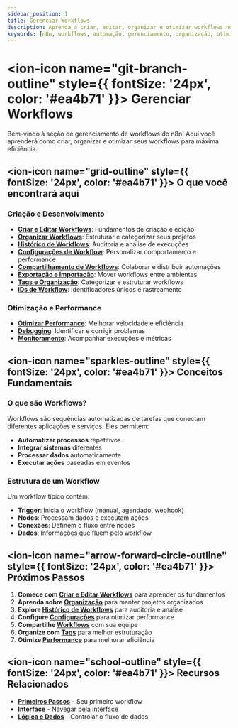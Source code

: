 ```yaml
---
sidebar_position: 1
title: Gerenciar Workflows
description: Aprenda a criar, editar, organizar e otimizar workflows no n8n
keywords: [n8n, workflows, automação, gerenciamento, organização, otimização]
---
```


# <ion-icon name="git-branch-outline" style={{ fontSize: '24px', color: '#ea4b71' }}></ion-icon> Gerenciar Workflows

Bem-vindo à seção de gerenciamento de workflows do n8n! Aqui você aprenderá como criar, organizar e otimizar seus workflows para máxima eficiência.

## <ion-icon name="grid-outline" style={{ fontSize: '24px', color: '#ea4b71' }}></ion-icon> O que você encontrará aqui

### Criação e Desenvolvimento

- **[Criar e Editar Workflows](./criar-editar)**: Fundamentos de criação e edição
- **[Organizar Workflows](./organizar)**: Estruturar e categorizar seus projetos
- **[Histórico de Workflows](./historico)**: Auditoria e análise de execuções
- **[Configurações de Workflow](./configuracoes)**: Personalizar comportamento e performance
- **[Compartilhamento de Workflows](./compartilhamento)**: Colaborar e distribuir automações
- **[Exportação e Importação](./export-import)**: Mover workflows entre ambientes
- **[Tags e Organização](./tags)**: Categorizar e estruturar workflows
- **[IDs de Workflow](./workflow-id)**: Identificadores únicos e rastreamento

### Otimização e Performance

- **[Otimizar Performance](./otimizar)**: Melhorar velocidade e eficiência
- **[Debugging](./debugging)**: Identificar e corrigir problemas
- **[Monitoramento](./monitoring)**: Acompanhar execuções e métricas

## <ion-icon name="sparkles-outline" style={{ fontSize: '24px', color: '#ea4b71' }}></ion-icon> Conceitos Fundamentais

### O que são Workflows?

Workflows são sequências automatizadas de tarefas que conectam diferentes aplicações e serviços. Eles permitem:

- **Automatizar processos** repetitivos
- **Integrar sistemas** diferentes
- **Processar dados** automaticamente
- **Executar ações** baseadas em eventos

### Estrutura de um Workflow

Um workflow típico contém:

- **Trigger**: Inicia o workflow (manual, agendado, webhook)
- **Nodes**: Processam dados e executam ações
- **Conexões**: Definem o fluxo entre nodes
- **Dados**: Informações que fluem pelo workflow

## <ion-icon name="arrow-forward-circle-outline" style={{ fontSize: '24px', color: '#ea4b71' }}></ion-icon> Próximos Passos

1. **Comece com [Criar e Editar Workflows](./criar-editar)** para aprender os fundamentos
2. **Aprenda sobre [Organização](./organizar)** para manter projetos organizados
3. **Explore [Histórico de Workflows](./historico)** para auditoria e análise
4. **Configure [Configurações](./configuracoes)** para otimizar performance
5. **Compartilhe [Workflows](./compartilhamento)** com sua equipe
6. **Organize com [Tags](./tags)** para melhor estruturação
7. **Otimize [Performance](./otimizar)** para melhorar eficiência

## <ion-icon name="school-outline" style={{ fontSize: '24px', color: '#ea4b71' }}></ion-icon> Recursos Relacionados

- **[Primeiros Passos](../../primeiros-passos/primeiro-workflow)** - Seu primeiro workflow
- **[Interface](../interface/navegacao-editor-ui)** - Navegar pela interface
- **[Lógica e Dados](../../logica-e-dados)** - Controlar o fluxo de dados
